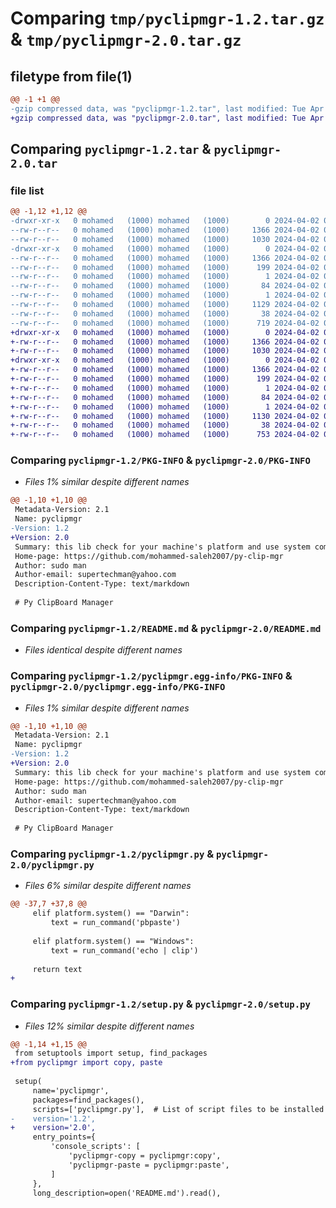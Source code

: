 # Comparing `tmp/pyclipmgr-1.2.tar.gz` & `tmp/pyclipmgr-2.0.tar.gz`

## filetype from file(1)

```diff
@@ -1 +1 @@
-gzip compressed data, was "pyclipmgr-1.2.tar", last modified: Tue Apr  2 01:38:35 2024, max compression
+gzip compressed data, was "pyclipmgr-2.0.tar", last modified: Tue Apr  2 01:46:10 2024, max compression
```

## Comparing `pyclipmgr-1.2.tar` & `pyclipmgr-2.0.tar`

### file list

```diff
@@ -1,12 +1,12 @@
-drwxr-xr-x   0 mohamed   (1000) mohamed   (1000)        0 2024-04-02 01:38:35.361024 pyclipmgr-1.2/
--rw-r--r--   0 mohamed   (1000) mohamed   (1000)     1366 2024-04-02 01:38:35.361024 pyclipmgr-1.2/PKG-INFO
--rw-r--r--   0 mohamed   (1000) mohamed   (1000)     1030 2024-04-02 01:37:47.000000 pyclipmgr-1.2/README.md
-drwxr-xr-x   0 mohamed   (1000) mohamed   (1000)        0 2024-04-02 01:38:35.361024 pyclipmgr-1.2/pyclipmgr.egg-info/
--rw-r--r--   0 mohamed   (1000) mohamed   (1000)     1366 2024-04-02 01:38:35.000000 pyclipmgr-1.2/pyclipmgr.egg-info/PKG-INFO
--rw-r--r--   0 mohamed   (1000) mohamed   (1000)      199 2024-04-02 01:38:35.000000 pyclipmgr-1.2/pyclipmgr.egg-info/SOURCES.txt
--rw-r--r--   0 mohamed   (1000) mohamed   (1000)        1 2024-04-02 01:38:35.000000 pyclipmgr-1.2/pyclipmgr.egg-info/dependency_links.txt
--rw-r--r--   0 mohamed   (1000) mohamed   (1000)       84 2024-04-02 01:38:35.000000 pyclipmgr-1.2/pyclipmgr.egg-info/entry_points.txt
--rw-r--r--   0 mohamed   (1000) mohamed   (1000)        1 2024-04-02 01:38:35.000000 pyclipmgr-1.2/pyclipmgr.egg-info/top_level.txt
--rw-r--r--   0 mohamed   (1000) mohamed   (1000)     1129 2024-04-02 01:34:55.000000 pyclipmgr-1.2/pyclipmgr.py
--rw-r--r--   0 mohamed   (1000) mohamed   (1000)       38 2024-04-02 01:38:35.361024 pyclipmgr-1.2/setup.cfg
--rw-r--r--   0 mohamed   (1000) mohamed   (1000)      719 2024-04-02 01:38:29.000000 pyclipmgr-1.2/setup.py
+drwxr-xr-x   0 mohamed   (1000) mohamed   (1000)        0 2024-04-02 01:46:10.603438 pyclipmgr-2.0/
+-rw-r--r--   0 mohamed   (1000) mohamed   (1000)     1366 2024-04-02 01:46:10.603438 pyclipmgr-2.0/PKG-INFO
+-rw-r--r--   0 mohamed   (1000) mohamed   (1000)     1030 2024-04-02 01:37:47.000000 pyclipmgr-2.0/README.md
+drwxr-xr-x   0 mohamed   (1000) mohamed   (1000)        0 2024-04-02 01:46:10.603438 pyclipmgr-2.0/pyclipmgr.egg-info/
+-rw-r--r--   0 mohamed   (1000) mohamed   (1000)     1366 2024-04-02 01:46:10.000000 pyclipmgr-2.0/pyclipmgr.egg-info/PKG-INFO
+-rw-r--r--   0 mohamed   (1000) mohamed   (1000)      199 2024-04-02 01:46:10.000000 pyclipmgr-2.0/pyclipmgr.egg-info/SOURCES.txt
+-rw-r--r--   0 mohamed   (1000) mohamed   (1000)        1 2024-04-02 01:46:10.000000 pyclipmgr-2.0/pyclipmgr.egg-info/dependency_links.txt
+-rw-r--r--   0 mohamed   (1000) mohamed   (1000)       84 2024-04-02 01:46:10.000000 pyclipmgr-2.0/pyclipmgr.egg-info/entry_points.txt
+-rw-r--r--   0 mohamed   (1000) mohamed   (1000)        1 2024-04-02 01:46:10.000000 pyclipmgr-2.0/pyclipmgr.egg-info/top_level.txt
+-rw-r--r--   0 mohamed   (1000) mohamed   (1000)     1130 2024-04-02 01:41:03.000000 pyclipmgr-2.0/pyclipmgr.py
+-rw-r--r--   0 mohamed   (1000) mohamed   (1000)       38 2024-04-02 01:46:10.603438 pyclipmgr-2.0/setup.cfg
+-rw-r--r--   0 mohamed   (1000) mohamed   (1000)      753 2024-04-02 01:46:01.000000 pyclipmgr-2.0/setup.py
```

### Comparing `pyclipmgr-1.2/PKG-INFO` & `pyclipmgr-2.0/PKG-INFO`

 * *Files 1% similar despite different names*

```diff
@@ -1,10 +1,10 @@
 Metadata-Version: 2.1
 Name: pyclipmgr
-Version: 1.2
+Version: 2.0
 Summary: this lib check for your machine's platform and use system commands to contact with clipboard (copy or paste) in python
 Home-page: https://github.com/mohammed-saleh2007/py-clip-mgr
 Author: sudo man
 Author-email: supertechman@yahoo.com
 Description-Content-Type: text/markdown
 
 # Py ClipBoard Manager
```

### Comparing `pyclipmgr-1.2/README.md` & `pyclipmgr-2.0/README.md`

 * *Files identical despite different names*

### Comparing `pyclipmgr-1.2/pyclipmgr.egg-info/PKG-INFO` & `pyclipmgr-2.0/pyclipmgr.egg-info/PKG-INFO`

 * *Files 1% similar despite different names*

```diff
@@ -1,10 +1,10 @@
 Metadata-Version: 2.1
 Name: pyclipmgr
-Version: 1.2
+Version: 2.0
 Summary: this lib check for your machine's platform and use system commands to contact with clipboard (copy or paste) in python
 Home-page: https://github.com/mohammed-saleh2007/py-clip-mgr
 Author: sudo man
 Author-email: supertechman@yahoo.com
 Description-Content-Type: text/markdown
 
 # Py ClipBoard Manager
```

### Comparing `pyclipmgr-1.2/pyclipmgr.py` & `pyclipmgr-2.0/pyclipmgr.py`

 * *Files 6% similar despite different names*

```diff
@@ -37,7 +37,8 @@
     elif platform.system() == "Darwin":
         text = run_command('pbpaste')
 
     elif platform.system() == "Windows":
         text = run_command('echo | clip')
     
     return text
+
```

### Comparing `pyclipmgr-1.2/setup.py` & `pyclipmgr-2.0/setup.py`

 * *Files 12% similar despite different names*

```diff
@@ -1,14 +1,15 @@
 from setuptools import setup, find_packages
+from pyclipmgr import copy, paste
 
 setup(
     name='pyclipmgr',
     packages=find_packages(),
     scripts=['pyclipmgr.py'],  # List of script files to be installed
-    version='1.2',
+    version='2.0',
     entry_points={
         'console_scripts': [
             'pyclipmgr-copy = pyclipmgr:copy',
             'pyclipmgr-paste = pyclipmgr:paste',
         ]
     },
     long_description=open('README.md').read(),
```

